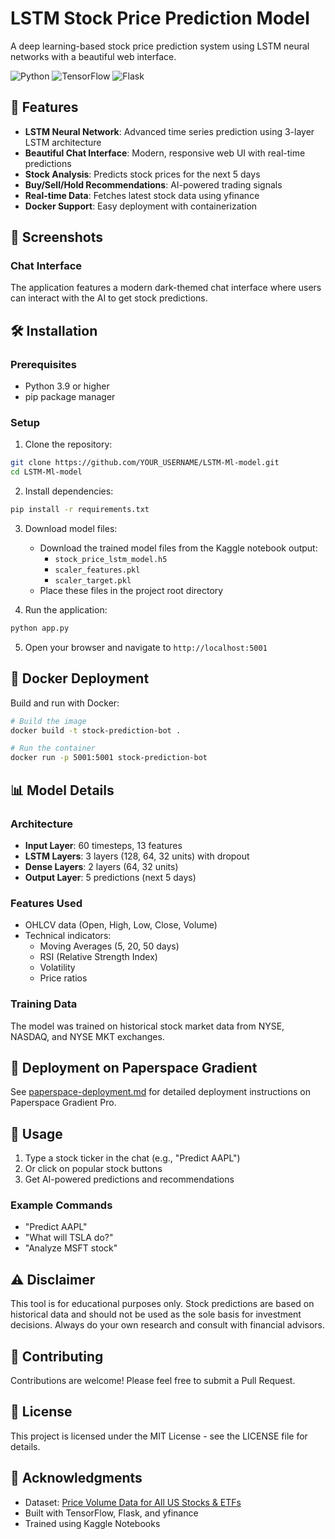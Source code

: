 # LSTM Stock Price Prediction Model

A deep learning-based stock price prediction system using LSTM neural networks with a beautiful web interface.

![Python](https://img.shields.io/badge/Python-3.9+-blue.svg)
![TensorFlow](https://img.shields.io/badge/TensorFlow-2.17.0-orange.svg)
![Flask](https://img.shields.io/badge/Flask-2.3.3-green.svg)

## 🚀 Features

- **LSTM Neural Network**: Advanced time series prediction using 3-layer LSTM architecture
- **Beautiful Chat Interface**: Modern, responsive web UI with real-time predictions
- **Stock Analysis**: Predicts stock prices for the next 5 days
- **Buy/Sell/Hold Recommendations**: AI-powered trading signals
- **Real-time Data**: Fetches latest stock data using yfinance
- **Docker Support**: Easy deployment with containerization

## 📸 Screenshots

### Chat Interface
The application features a modern dark-themed chat interface where users can interact with the AI to get stock predictions.

## 🛠️ Installation

### Prerequisites
- Python 3.9 or higher
- pip package manager

### Setup

1. Clone the repository:
```bash
git clone https://github.com/YOUR_USERNAME/LSTM-Ml-model.git
cd LSTM-Ml-model
```

2. Install dependencies:
```bash
pip install -r requirements.txt
```

3. Download model files:
   - Download the trained model files from the Kaggle notebook output:
     - `stock_price_lstm_model.h5`
     - `scaler_features.pkl`
     - `scaler_target.pkl`
   - Place these files in the project root directory

4. Run the application:
```bash
python app.py
```

5. Open your browser and navigate to `http://localhost:5001`

## 🐳 Docker Deployment

Build and run with Docker:

```bash
# Build the image
docker build -t stock-prediction-bot .

# Run the container
docker run -p 5001:5001 stock-prediction-bot
```

## 📊 Model Details

### Architecture
- **Input Layer**: 60 timesteps, 13 features
- **LSTM Layers**: 3 layers (128, 64, 32 units) with dropout
- **Dense Layers**: 2 layers (64, 32 units)
- **Output Layer**: 5 predictions (next 5 days)

### Features Used
- OHLCV data (Open, High, Low, Close, Volume)
- Technical indicators:
  - Moving Averages (5, 20, 50 days)
  - RSI (Relative Strength Index)
  - Volatility
  - Price ratios

### Training Data
The model was trained on historical stock market data from NYSE, NASDAQ, and NYSE MKT exchanges.

## 🚀 Deployment on Paperspace Gradient

See [paperspace-deployment.md](paperspace-deployment.md) for detailed deployment instructions on Paperspace Gradient Pro.

## 💬 Usage

1. Type a stock ticker in the chat (e.g., "Predict AAPL")
2. Or click on popular stock buttons
3. Get AI-powered predictions and recommendations

### Example Commands
- "Predict AAPL"
- "What will TSLA do?"
- "Analyze MSFT stock"

## ⚠️ Disclaimer

This tool is for educational purposes only. Stock predictions are based on historical data and should not be used as the sole basis for investment decisions. Always do your own research and consult with financial advisors.

## 🤝 Contributing

Contributions are welcome! Please feel free to submit a Pull Request.

## 📝 License

This project is licensed under the MIT License - see the LICENSE file for details.

## 🙏 Acknowledgments

- Dataset: [Price Volume Data for All US Stocks & ETFs](https://www.kaggle.com/datasets/borismarjanovic/price-volume-data-for-all-us-stocks-etfs)
- Built with TensorFlow, Flask, and yfinance
- Trained using Kaggle Notebooks
